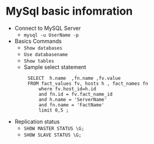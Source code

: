 MySql basic infomration
=======================

* Connect to MySQL Server
    - `mysql -u UserName -p`
* Basics Commands 
    - `Show databases `
    - `Use databasename`
    - `Show tables`
    - Sample select statement 
```
        SELECT  h.name  ,fn.name ,fv.value 
        FROM fact_values fv, hosts h , fact_names fn
            where fv.host_id=h.id 
            and fn.id = fv.fact_name_id
            and h.name = 'ServerName'
            and fn.name = 'FactName'
            limit 0,5 ; 
```

* Replication status 
    - `SHOW MASTER STATUS \G;`
    - `SHOW SLAVE STATUS \G;`

